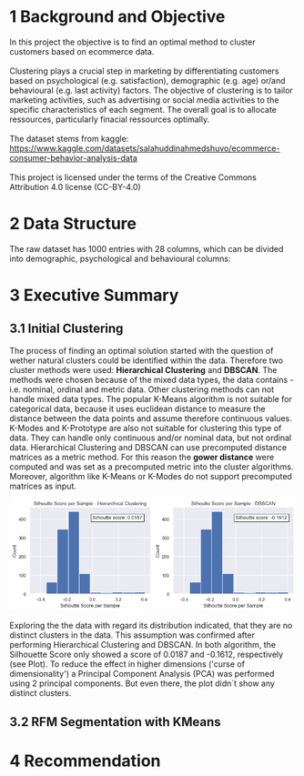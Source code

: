 # 1 Background and Objective
In this project the objective is to find an optimal method to cluster customers based on ecommerce data.
<br><br>
Clustering plays a crucial step in marketing by differentiating customers based on psychological (e.g. satisfaction), demographic (e.g. age) or/and behavioural (e.g. last activity) factors. The objective of clustering is to tailor marketing activities, such as advertising or social media activities to the specific characteristics of each segment. The overall goal is to allocate ressources, particularly finacial ressources optimally.
<br><br>
The dataset stems from kaggle: https://www.kaggle.com/datasets/salahuddinahmedshuvo/ecommerce-consumer-behavior-analysis-data
<br><br>
This project is licensed under the terms of the Creative Commons Attribution 4.0 license (CC-BY-4.0)


# 2 Data Structure

The raw dataset has 1000 entries with 28 columns, which can be divided into demographic, psychological and behavioural columns:



# 3 Executive Summary
## 3.1 Initial Clustering
The process of finding an optimal solution started with the question of wether natural clusters could be identified within the data. Therefore two cluster methods were used: <b>Hierarchical Clustering</b> and <b>DBSCAN</b>. The methods were chosen because of the mixed data types, the data contains - i.e. nominal, ordinal and metric data. Other clustering methods can not handle mixed data types. The popular K-Means algorithm is not suitable for categorical data, because it uses euclidean distance to measure the distance between the data points and assume therefore continuous values. K-Modes and K-Prototype are also not suitable for clustering this type of data. They can handle only continuous and/or nominal data, but not ordinal data. Hierarchical Clustering and DBSCAN can use precomputed distance matrices as a metric method. For this reason the <b>gower distance</b> were computed and was set as a precomputed metric into the cluster algorithms. Moreover, algorithm like K-Means or K-Modes do not support precomputed matrices as input.

![Silhoutte_Plot](/assets/img/Silhoutte_Score_per_Sample.png)

Exploring the the data with regard its distribution indicated, that they are no distinct clusters in the data. This assumption was confirmed after performing Hierarchical Clustering and DBSCAN. In both algorithm, the Silhouette Score only showed a score of 0.0187 and -0.1612, respectively (see Plot). To reduce the effect in higher dimensions ('curse of dimensionality') a Principal Component Analysis (PCA) was performed using 2 principal components. But even there, the plot didn´t show any distinct clusters.  


## 3.2 RFM Segmentation with KMeans


# 4 Recommendation